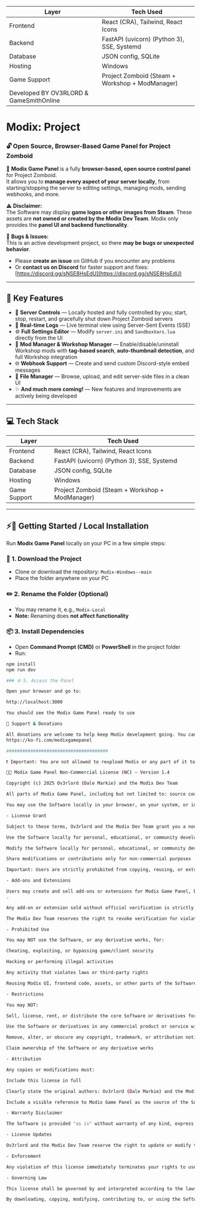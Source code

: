 
| Layer        | Tech Used                                       |
| ------------ | ----------------------------------------------- |
| Frontend     | React (CRA), Tailwind, React Icons              |
| Backend      | FastAPI (uvicorn) (Python 3), SSE, Systemd      |
| Database     | JSON config, SQLite                             |
| Hosting      | Windows                                         |
| Game Support | Project Zomboid (Steam + Workshop + ModManager) |
| Developed BY OV3RLORD & GameSmithOnline |

# Modix: Project  
### 🔓 Open Source, Browser-Based Game Panel for Project Zomboid  

🚀 **Modix Game Panel** is a fully **browser-based, open source control panel** for Project Zomboid.  
It allows you to **manage every aspect of your server locally**, from starting/stopping the server to editing settings, managing mods, sending webhooks, and more.  

⚠️ **Disclaimer:**  
The Software may display **game logos or other images from Steam**. These assets are **not owned or created by the Modix Dev Team**. Modix only provides the **panel UI and backend functionality**.  

🐞 **Bugs & Issues:**  
This is an active development project, so there **may be bugs or unexpected behavior**.  
- Please **create an issue** on GitHub if you encounter any problems  
- Or **contact us on Discord** for faster support and fixes: [https://discord.gg/sNSE8HsEdU](https://discord.gg/sNSE8HsEdU)  


---

## 🧩 Key Features  

- 🔧 **Server Controls** — Locally hosted and fully controlled by you; start, stop, restart, and gracefully shut down Project Zomboid servers  
- 🧠 **Real-time Logs** — Live terminal view using Server-Sent Events (SSE)  
- ⚙️ **Full Settings Editor** — Modify `server.ini` and `SandboxVars.lua` directly from the UI  
- 🧱 **Mod Manager & Workshop Manager** — Enable/disable/uninstall Workshop mods with **tag-based search**, **auto-thumbnail detection**, and full Workshop integration  
- 🌐 **Webhook Support** — Create and send custom Discord-style embed messages  
- 🧰 **File Manager** — Browse, upload, and edit server-side files in a clean UI  
- ✨ **And much more coming!** — New features and improvements are actively being developed


---

## 💻 Tech Stack  

| Layer       | Tech Used                               |  
|-------------|-----------------------------------------|  
| Frontend    | React (CRA), Tailwind, React Icons       |  
| Backend     | FastAPI (uvicorn) (Python 3), SSE, Systemd |  
| Database    | JSON config, SQLite                     |  
| Hosting     | Windows                                 |  
| Game Support| Project Zomboid (Steam + Workshop + ModManager) |  

---

## ⚡🚀 Getting Started / Local Installation  

Run **Modix Game Panel** locally on your PC in a few simple steps:

### 💾 1. Download the Project
- Clone or download the repository: `Modix-Windows--main`
- Place the folder anywhere on your PC

### ✏️ 2. Rename the Folder (Optional)
- You may rename it, e.g., `Modix-Local`
- **Note:** Renaming does **not affect functionality**

### 📦 3. Install Dependencies
- Open **Command Prompt (CMD)** or **PowerShell** in the project folder
- Run:
```bash
npm install 
npm run dev

### 🌐 5. Access the Panel

Open your browser and go to:

http://localhost:3000

You should see the Modix Game Panel ready to use

💖 Support & Donations

All donations are welcome to help keep Modix development going. You can support us here:
https://ko-fi.com/modixgamepanel

######################################

❗ Important: You are not allowed to reupload Modix or any part of it to another website. The project must always be used from this official repository or your local environment.

🧑‍💻 Modix Game Panel Non-Commercial License (NC) – Version 1.4

Copyright (c) 2025 Ov3rlord (Dale Markie) and the Modix Dev Team

All parts of Modix Game Panel, including but not limited to: source code, API code, frontend, backend, UI components, assets, documentation, and any content officially produced by the Modix Dev Team (collectively the "Software"), are the exclusive property of Ov3rlord (Dale Markie) and the Modix Dev Team.

You may use the Software locally in your browser, on your system, or in a personal development environment for personal, educational, or community development purposes, and you are encouraged to contribute to the project. Ownership remains solely with the original authors, and you may never claim ownership of the Software or any derivative work, even if modified.

- License Grant

Subject to these terms, Ov3rlord and the Modix Dev Team grant you a non-exclusive, non-transferable, non-commercial license to:

Use the Software locally for personal, educational, or community development purposes

Modify the Software locally for personal, educational, or community development purposes

Share modifications or contributions only for non-commercial purposes

Important: Users are strictly prohibited from copying, reusing, or extracting Modix UI components, frontend code, assets, or other parts of the Software to incorporate into another website, application, or software. You may only modify or build upon Modix within the context of this project for personal, educational, or community purposes.

- Add-ons and Extensions

Users may create and sell add-ons or extensions for Modix Game Panel, but only after being officially verified by the Modix Dev Team via our official Discord server: https://discord.gg/EwWZUSR9tM
.

Any add-on or extension sold without official verification is strictly prohibited

The Modix Dev Team reserves the right to revoke verification for violations of our rules or policies

- Prohibited Use

You may NOT use the Software, or any derivative works, for:

Cheating, exploiting, or bypassing game/client security

Hacking or performing illegal activities

Any activity that violates laws or third-party rights

Reusing Modix UI, frontend code, assets, or other parts of the Software in another website, application, or software

- Restrictions

You may NOT:

Sell, license, rent, or distribute the core Software or derivatives for profit or commercial purposes, except as allowed under Section 3 (verified add-ons)

Use the Software or derivatives in any commercial product or service without explicit permission

Remove, alter, or obscure any copyright, trademark, or attribution notices

Claim ownership of the Software or any derivative works

- Attribution

Any copies or modifications must:

Include this license in full

Clearly state the original authors: Ov3rlord (Dale Markie) and the Modix Dev Team

Include a visible reference to Modix Game Panel as the source of the Software

- Warranty Disclaimer

The Software is provided "as is" without warranty of any kind, express or implied. Ov3rlord and the Modix Dev Team shall not be liable for any damages arising from the use or inability to use the Software.

- License Updates

Ov3rlord and the Modix Dev Team reserve the right to update or modify this license at any time. Users are responsible for reviewing the license for updates and must comply with the most recent version.

- Enforcement

Any violation of this license immediately terminates your rights to use the Software. Ov3rlord and the Modix Dev Team reserve the right to pursue legal action against anyone violating the non-commercial, prohibited use, or any other terms of this license.

- Governing Law

This license shall be governed by and interpreted according to the laws of the United Kingdom (or your preferred jurisdiction).

By downloading, copying, modifying, contributing to, or using the Software, you agree to be bound by these terms. The Software remains the exclusive property of Ov3rlord (Dale Markie) and the Modix Dev Team at all times, while being fully open source for community development under the conditions outlined above.

